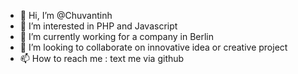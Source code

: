 - 👋 Hi, I’m @Chuvantinh
- 👀 I’m interested in PHP and Javascript
- 🌱 I’m currently working for a company in Berlin
- 💞️ I’m looking to collaborate on innovative idea or creative project
- 📫 How to reach me : text me via github

<!---
Chuvantinh/Chuvantinh is a ✨ special ✨ repository because its `README.md` (this file) appears on your GitHub profile.
You can click the Preview link to take a look at your changes.
--->
